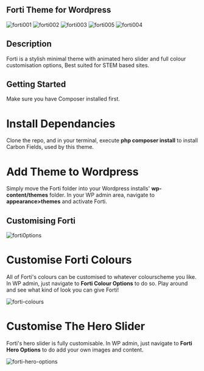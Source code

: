 ## Forti Theme for Wordpress
![forti001](https://github.com/Mr-Forder/wp-forti-theme/assets/66869833/9fab416e-1a3e-4506-93db-513d6d20d46b)
![forti002](https://github.com/Mr-Forder/wp-forti-theme/assets/66869833/c0e23ca7-4eb6-4817-b661-ccc7663ea317)
![forti003](https://github.com/Mr-Forder/wp-forti-theme/assets/66869833/4ffc5ee5-6189-47a1-b8e3-d6cb45e130fc)
![forti005](https://github.com/Mr-Forder/wp-forti-theme/assets/66869833/0db5704b-304c-4da6-8a3b-ed106afa80b7)
![forti004](https://github.com/Mr-Forder/wp-forti-theme/assets/66869833/0f00161c-99b8-4816-a677-60ca5cac58c6)


## Description

Forti is a stylish minimal theme with animated hero slider and full colour customisation options, Best suited for STEM based sites.

## Getting Started
Make sure you have Composer installed first.

# Install Dependancies
Clone the repo, and in your terminal, execute **php composer install** to install Carbon Fields, used by this theme.

# Add Theme to Wordpress
Simply move the Forti folder into your Wordpress installs' **wp-content/themes** folder. 
In your WP admin area, navigate to **appearance>themes** and activate Forti.


## Customising Forti
![forti0ptions](https://github.com/Mr-Forder/wp-forti-theme/assets/66869833/330d32b0-68ef-4580-9fe4-c48c2e631db3)

# Customise Forti Colours
All of Forti's colours can be customised to whatever colourscheme you like. In WP admin, just navigate to **Forti Colour Options** to do so. Play around and see what kind of look you can give Forti!

![forti-colours](https://github.com/Mr-Forder/wp-forti-theme/assets/66869833/e3c90996-d4d5-4423-bbee-4e4a105f4d18)

# Customise The Hero Slider
Forti's hero slider is fully customisable. In WP admin, just navigate to **Forti Hero Options** to do add your own images and content.

![forti-hero-options](https://github.com/Mr-Forder/wp-forti-theme/assets/66869833/7d1bc0a5-ed03-4d14-a223-148ff8e50acc)
